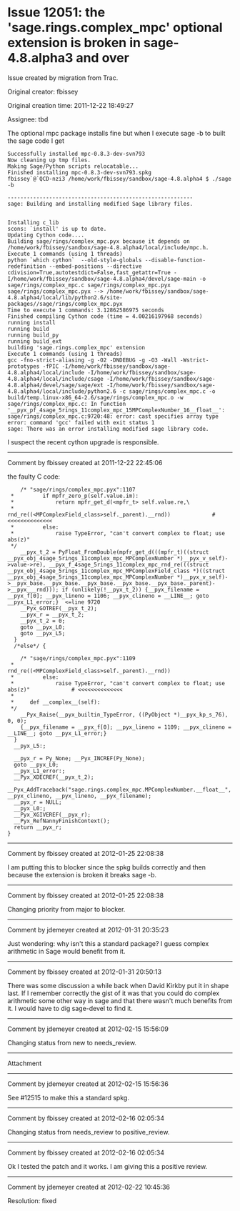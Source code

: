 # Issue 12051: the 'sage.rings.complex_mpc' optional extension is broken in sage-4.8.alpha3 and over

Issue created by migration from Trac.

Original creator: fbissey

Original creation time: 2011-12-22 18:49:27

Assignee: tbd

The optional mpc package installs fine but when I execute sage -b to built the sage code I get

```
Successfully installed mpc-0.8.3-dev-svn793
Now cleaning up tmp files.
Making Sage/Python scripts relocatable...
Finished installing mpc-0.8.3-dev-svn793.spkg
fbissey`@`QCD-nzi3 /home/work/fbissey/sandbox/sage-4.8.alpha4 $ ./sage -b

----------------------------------------------------------
sage: Building and installing modified Sage library files.


Installing c_lib
scons: `install' is up to date.
Updating Cython code....
Building sage/rings/complex_mpc.pyx because it depends on /home/work/fbissey/sandbox/sage-4.8.alpha4/local/include/mpc.h.
Execute 1 commands (using 1 threads)
python `which cython`  --old-style-globals --disable-function-redefinition --embed-positions --directive cdivision=True,autotestdict=False,fast_getattr=True -I/home/work/fbissey/sandbox/sage-4.8.alpha4/devel/sage-main -o sage/rings/complex_mpc.c sage/rings/complex_mpc.pyx
sage/rings/complex_mpc.pyx --> /home/work/fbissey/sandbox/sage-4.8.alpha4/local/lib/python2.6/site-packages//sage/rings/complex_mpc.pyx
Time to execute 1 commands: 3.12862586975 seconds
Finished compiling Cython code (time = 4.00216197968 seconds)
running install
running build
running build_py
running build_ext
building 'sage.rings.complex_mpc' extension
Execute 1 commands (using 1 threads)
gcc -fno-strict-aliasing -g -O2 -DNDEBUG -g -O3 -Wall -Wstrict-prototypes -fPIC -I/home/work/fbissey/sandbox/sage-4.8.alpha4/local/include -I/home/work/fbissey/sandbox/sage-4.8.alpha4/local/include/csage -I/home/work/fbissey/sandbox/sage-4.8.alpha4/devel/sage/sage/ext -I/home/work/fbissey/sandbox/sage-4.8.alpha4/local/include/python2.6 -c sage/rings/complex_mpc.c -o build/temp.linux-x86_64-2.6/sage/rings/complex_mpc.o -w
sage/rings/complex_mpc.c: In function '__pyx_pf_4sage_5rings_11complex_mpc_15MPComplexNumber_16__float__':
sage/rings/complex_mpc.c:9720:48: error: cast specifies array type
error: command 'gcc' failed with exit status 1
sage: There was an error installing modified sage library code.
```

I suspect the recent cython upgrade is responsible.


---

Comment by fbissey created at 2011-12-22 22:45:06

the faulty C code:

```
    /* "sage/rings/complex_mpc.pyx":1107
 *         if mpfr_zero_p(self.value.im):
 *             return mpfr_get_d(<mpfr_t> self.value.re,\
 *                                    rnd_re((<MPComplexField_class>self._parent).__rnd))             # <<<<<<<<<<<<<<
 *         else:
 *             raise TypeError, "can't convert complex to float; use abs(z)"
 */
    __pyx_t_2 = PyFloat_FromDouble(mpfr_get_d(((mpfr_t)((struct __pyx_obj_4sage_5rings_11complex_mpc_MPComplexNumber *)__pyx_v_self)->value->re), __pyx_f_4sage_5rings_11complex_mpc_rnd_re(((struct __pyx_obj_4sage_5rings_11complex_mpc_MPComplexField_class *)((struct __pyx_obj_4sage_5rings_11complex_mpc_MPComplexNumber *)__pyx_v_self)->__pyx_base.__pyx_base.__pyx_base.__pyx_base.__pyx_base._parent)->__pyx___rnd))); if (unlikely(!__pyx_t_2)) {__pyx_filename = __pyx_f[0]; __pyx_lineno = 1106; __pyx_clineno = __LINE__; goto __pyx_L1_error;}  <=line 9720
    __Pyx_GOTREF(__pyx_t_2);
    __pyx_r = __pyx_t_2;
    __pyx_t_2 = 0;
    goto __pyx_L0;
    goto __pyx_L5;
  }
  /*else*/ {

    /* "sage/rings/complex_mpc.pyx":1109
 *                                    rnd_re((<MPComplexField_class>self._parent).__rnd))
 *         else:
 *             raise TypeError, "can't convert complex to float; use abs(z)"             # <<<<<<<<<<<<<<
 *
 *     def __complex__(self):
 */
    __Pyx_Raise(__pyx_builtin_TypeError, ((PyObject *)__pyx_kp_s_76), 0, 0);
    {__pyx_filename = __pyx_f[0]; __pyx_lineno = 1109; __pyx_clineno = __LINE__; goto __pyx_L1_error;}
  }
  __pyx_L5:;

  __pyx_r = Py_None; __Pyx_INCREF(Py_None);
  goto __pyx_L0;
  __pyx_L1_error:;
  __Pyx_XDECREF(__pyx_t_2);
  __Pyx_AddTraceback("sage.rings.complex_mpc.MPComplexNumber.__float__", __pyx_clineno, __pyx_lineno, __pyx_filename);
  __pyx_r = NULL;
  __pyx_L0:;
  __Pyx_XGIVEREF(__pyx_r);
  __Pyx_RefNannyFinishContext();
  return __pyx_r;
}

```



---

Comment by fbissey created at 2012-01-25 22:08:38

I am putting this to blocker since the spkg builds correctly and then because the extension is broken it breaks sage -b.


---

Comment by fbissey created at 2012-01-25 22:08:38

Changing priority from major to blocker.


---

Comment by jdemeyer created at 2012-01-31 20:35:23

Just wondering: why isn't this a standard package?  I guess complex arithmetic in Sage would benefit from it.


---

Comment by fbissey created at 2012-01-31 20:50:13

There was some discussion a while back when David Kirkby put it in shape last. If I remember correctly the gist of it was that you could do complex arithmetic some other way in sage and that there wasn't much benefits from it. I would have to dig sage-devel to find it.


---

Comment by jdemeyer created at 2012-02-15 15:56:09

Changing status from new to needs_review.


---

Attachment


---

Comment by jdemeyer created at 2012-02-15 15:56:36

See #12515 to make this a standard spkg.


---

Comment by fbissey created at 2012-02-16 02:05:34

Changing status from needs_review to positive_review.


---

Comment by fbissey created at 2012-02-16 02:05:34

Ok I tested the patch and it works. I am giving this a positive review.


---

Comment by jdemeyer created at 2012-02-22 10:45:36

Resolution: fixed
